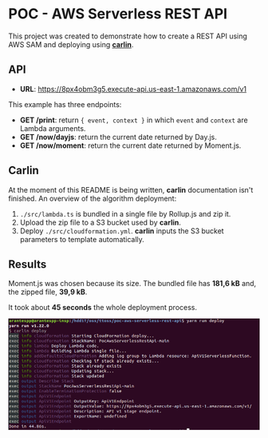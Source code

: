 # POC - AWS Serverless REST API

This project was created to demonstrate how to create a REST API using AWS SAM and deploying using [**carlin**](https://carlin.ttoss.dev).

## API

- **URL**: https://8px4obm3g5.execute-api.us-east-1.amazonaws.com/v1

This example has three endpoints:

- **GET /print**: return `{ event, context }` in which `event` and `context` are Lambda arguments.
- **GET /now/dayjs**: return the current date returned by Day.js.
- **GET /now/moment**: return the current date returned by Moment.js.

## Carlin

At the moment of this README is being written, **carlin** documentation isn't finished. An overview of the algorithm deployment:

1. `./src/lambda.ts` is bundled in a single file by Rollup.js and zip it.
2. Upload the zip file to a S3 bucket used by **carlin**.
3. Deploy `./src/cloudformation.yml`. **carlin** inputs the S3 bucket parameters to template automatically.

## Results

Moment.js was chosen because its size. The bundled file has **181,6 kB** and, the zipped file, **39,9 kB**.

It took about **45 seconds** the whole deployment process.

![carlin deploy command](/images/sc.png)
